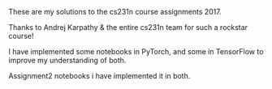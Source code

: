 These are my solutions to the cs231n course assignments 2017.

Thanks to Andrej Karpathy & the entire cs231n team for such a rockstar course!

I have implemented some notebooks in PyTorch, and some in TensorFlow to improve my understanding of both.

Assignment2 notebooks i have implemented it in both.
